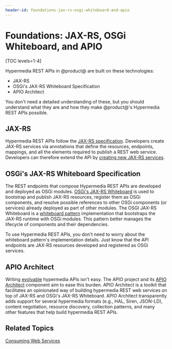 ```yaml
---
header-id: foundations-jax-rs-osgi-whiteboard-and-apio
---
```


# Foundations: JAX-RS, OSGi Whiteboard, and APIO

[TOC levels=1-4]

Hypermedia REST APIs in @product@ are built on these technologies:

-   JAX-RS
-   OSGi's JAX-RS Whiteboard Specification
-   APIO Architect

You don't need a detailed understanding of these, but you should understand what 
they are and how they make @product@'s Hypermedia REST APIs possible. 

## JAX-RS

Hypermedia REST APIs follow the 
[JAX-RS specification](http://download.oracle.com/otndocs/jcp/jaxrs-2_1-final-eval-spec/index.html). 
Developers create JAX-RS services via annotations that define the resources, 
endpoints, mappings, and all the elements required to publish a REST web 
service. Developers can therefore extend the API by 
[creating new JAX-RS services](https://docs.oracle.com/javaee/7/tutorial/jaxrs.htm). 

## OSGi's JAX-RS Whiteboard Specification

The REST endpoints that compose Hypermedia REST APIs are developed and deployed 
as OSGi modules. 
[OSGi's JAX-RS Whiteboard](https://osgi.org/specification/osgi.cmpn/7.0.0/service.jaxrs.html#service.jaxrs.whiteboard) 
is used to bootstrap and publish JAX-RS resources, register them as OSGi 
components, and resolve possible references to other OSGi components (or 
services) already deployed as part of other modules. The OSGI JAX-RS Whiteboard 
is a 
[whiteboard pattern](https://en.wikipedia.org/wiki/Whiteboard_Pattern) 
implementation that bootstraps the JAX-RS runtime with OSGi modules. This 
pattern better manages the lifecycle of components and their dependencies. 

To use Hypermedia REST APIs, you don't need to worry about the whiteboard 
pattern's implementation details. Just know that the API endpoints are JAX-RS 
resources developed and registered as OSGi services. 

## APIO Architect

Writing 
[evolvable](https://evolvable-apis.org/) 
hypermedia APIs isn't easy. The APIO project and its 
[APIO Architect](https://github.com/liferay/com-liferay-apio-architect) 
component aim to ease this burden. APIO Architect is a toolkit that facilitates 
an opinionated way of building hypermedia REST web services on top of JAX-RS and 
OSGi's JAX-RS Whiteboard. APIO Architect transparently adds support for several 
hypermedia formats (e.g., HAL, Siren, JSON-LD), content negotiation, resource 
discovery, collection patterns, and many other features that help build 
hypermedia REST APIs. 

## Related Topics

[Consuming Web Services](/docs/7-1/tutorials/-/knowledge_base/t/consuming-web-services)

